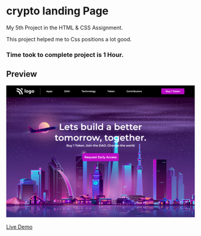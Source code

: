 # crypto landing Page

My 5th Project in the HTML & CSS Assignment.

This project helped me to Css positions a lot good.

### Time took to complete project is 1 Hour.


## Preview

![Project 1](./p5.png)

[Live Demo](https://crypto-femas.netlify.app/)